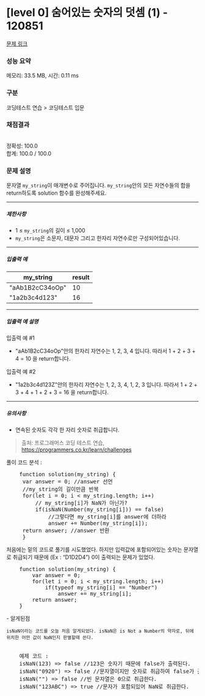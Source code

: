 # [level 0] 숨어있는 숫자의 덧셈 (1) - 120851 

[문제 링크](https://school.programmers.co.kr/learn/courses/30/lessons/120851) 

### 성능 요약

메모리: 33.5 MB, 시간: 0.11 ms

### 구분

코딩테스트 연습 > 코딩테스트 입문

### 채점결과

<br/>정확성: 100.0<br/>합계: 100.0 / 100.0

### 문제 설명

<p>문자열 <code>my_string</code>이 매개변수로 주어집니다. <code>my_string</code>안의 모든 자연수들의 합을 return하도록 solution 함수를 완성해주세요.</p>

<hr>

<h5>제한사항</h5>

<ul>
<li>1 ≤ <code>my_string</code>의 길이&nbsp;≤ 1,000</li>
<li><code>my_string</code>은 소문자, 대문자 그리고 한자리 자연수로만 구성되어있습니다.</li>
</ul>

<hr>

<h5>입출력 예</h5>
<table class="table">
        <thead><tr>
<th>my_string</th>
<th>result</th>
</tr>
</thead>
        <tbody><tr>
<td>"aAb1B2cC34oOp"</td>
<td>10</td>
</tr>
<tr>
<td>"1a2b3c4d123"</td>
<td>16</td>
</tr>
</tbody>
      </table>
<hr>

<h5>입출력 예 설명</h5>

<p>입출력 예 #1</p>

<ul>
<li>"aAb1B2cC34oOp"안의 한자리 자연수는 1, 2, 3, 4 입니다. 따라서 1 + 2 + 3 + 4 = 10 을 return합니다.</li>
</ul>

<p>입출력 예 #2</p>

<ul>
<li>"1a2b3c4d123Z"안의 한자리 자연수는 1, 2, 3, 4, 1, 2, 3 입니다. 따라서 1 + 2 + 3 + 4 + 1 + 2 + 3 = 16 을 return합니다.</li>
</ul>

<hr>

<h5>유의사항</h5>

<ul>
<li>연속된 숫자도 각각 한 자리 숫자로 취급합니다.</li>
</ul>


> 출처: 프로그래머스 코딩 테스트 연습, https://programmers.co.kr/learn/challenges

<p>
풀이 코드 분석 :
</p>
<pre>
    function solution(my_string) {
     var answer = 0; //answer 선언
     //my_string의 길이만큼 반복
     for(let i = 0; i < my_string.length; i++) 
         // my_string[i]가 NaN가 아닌가?
         if(isNaN(Number(my_string[i])) == false)
             //그렇다면 my_string[i]를 answer에 더하라
             answer += Number(my_string[i]);
     return answer; //answer 반환
     }
</pre>
처음에는 밑의 코드로 풀기를 시도했었다. 하지만 입력값에 포함되어있는 숫자는 문자열로 취급되기 때문에 (Ex : “D1D2D4”) 0이 출력되는 문제가 있었다.
<pre>
    function solution(my_string) {
        var answer = 0;
        for(let i = 0; i < my_string.length; i++)
            if(typeof my_string[i] == "Number")
                answer += my_string[i];
        return answer;
    }
</pre>
- 알게된점
    
    isNaN이라는 코드를 오늘 처음 알게되었다. isNaN은 is Not a Number의 약자로, 뒤에 위치한 어떤 값이 NaN인지 판별할때 쓴다.
    
 <pre>      
    예제 코드 :   
    isNaN(123) => false //123은 숫자기 때문에 false가 출력된다.
    isNaN("0920") => false //문자열이지만 숫자로 취급하여 false가 출력된다.
    isNaN("") => false //빈 문자열은 0으로 취급한다.
    isNaN("123ABC") => true //문자가 포함되있어 NaN로 취급한다.
</pre>
